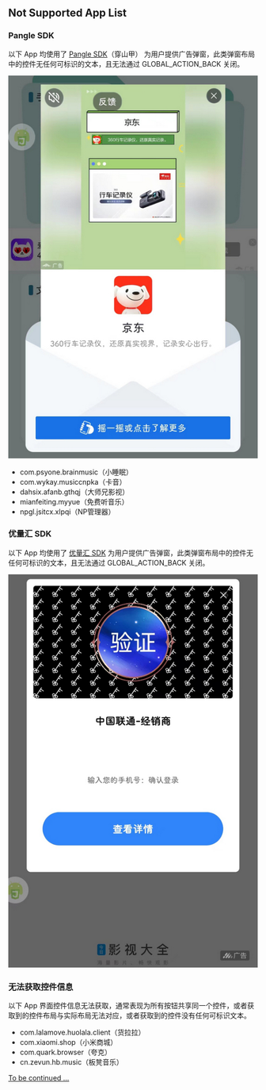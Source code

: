 ## Not Supported App List

### Pangle SDK
以下 App 均使用了 [Pangle SDK](https://www.csjplatform.com/supportcenter/26221)（穿山甲） 为用户提供广告弹窗，此类弹窗布局中的控件无任何可标识的文本，且无法通过 GLOBAL_ACTION_BACK 关闭。

![](./assets/Pangle%20SDK.jpg)

- com.psyone.brainmusic（小睡眠）
- com.wykay.musiccnpka（卡音）
- dahsix.afanb.gthqj（大师兄影视）
- mianfeiting.myyue（免费听音乐）
- npgl.jsitcx.xlpqi（NP管理器）

### 优量汇 SDK
以下 App 均使用了 [优量汇 SDK](https://developers.adnet.qq.com/doc/android/access_doc) 为用户提供广告弹窗，此类弹窗布局中的控件无任何可标识的文本，且无法通过 GLOBAL_ACTION_BACK 关闭。

![](./assets/优量汇%20SDK.jpg)

### 无法获取控件信息
以下 App 界面控件信息无法获取，通常表现为所有按钮共享同一个控件，或者获取到的控件布局与实际布局无法对应，或者获取到的控件没有任何可标识文本。

- com.lalamove.huolala.client（货拉拉）
- com.xiaomi.shop（小米商城）
- com.quark.browser（夸克）
- cn.zevun.hb.music（板凳音乐）


[To be continued ...](https://drive.google.com/drive/folders/1oz_aBHqjXgzX2P4rjwJwwj3ZhnefdpST?usp=sharing)